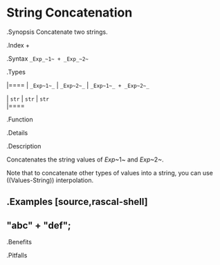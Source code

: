 # String Concatenation

.Synopsis
Concatenate two strings.

.Index
+

.Syntax
`_Exp_~1~ + _Exp_~2~`

.Types


|====
| `_Exp~1~_` | `_Exp~2~_` | `_Exp~1~_ + _Exp~2~_` 

| `str`     | `str`     | `str`               
|====

.Function

.Details

.Description

Concatenates the string values of _Exp_~1~ and _Exp_~2~.

Note that to concatenate other types of values into a string, you can use ((Values-String)) interpolation.

.Examples
[source,rascal-shell]
----
"abc" + "def";
----

.Benefits

.Pitfalls


